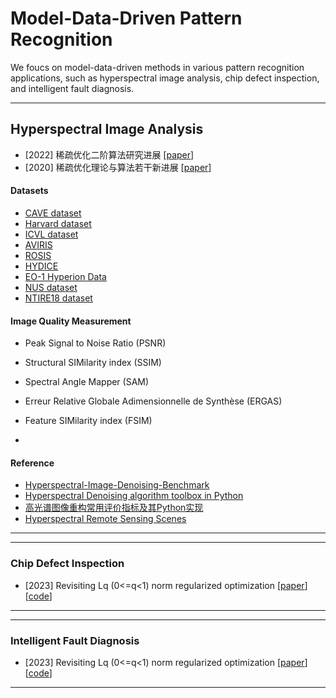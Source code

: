 # Model-Data-Driven Pattern Recognition 


We foucs on model-data-driven methods in various pattern recognition applications, such as hyperspectral image analysis, chip defect inspection, and intelligent fault diagnosis.



----
## Hyperspectral Image Analysis
* \[2022\] 稀疏优化二阶算法研究进展 [[paper](https://computmath.cjoe.ac.cn/szjs/CN/10.12288/szjs.s2021-0759)]
* \[2020\] 稀疏优化理论与算法若干新进展 [[paper](https://www.ort.shu.edu.cn/CN/10.15960/j.cnki.issn.1007-6093.2020.04.001)]

#### Datasets  
- [CAVE dataset](http://www.cs.columbia.edu/CAVE/databases/multispectral/)
- [Harvard dataset](http://vision.seas.harvard.edu/hyperspec/download.html)
- [ICVL dataset](http://icvl.cs.bgu.ac.il/hyperspectral/)
- [AVIRIS](http://www.ehu.eus/ccwintco/index.php/Hyperspectral_Remote_Sensing_Scenes)
- [ROSIS](http://lesun.weebly.com/hyperspectral-data-set.html)
- [HYDICE](https://www.erdc.usace.army.mil/Media/Fact-Sheets/Fact-Sheet-Article-View/Article/610433/hypercube/)
- [EO-1 Hyperion Data](https://lta.cr.usgs.gov/ALI)
- [NUS dataset](https://sites.google.com/site/hyperspectralcolorimaging/dataset/general-scenes)
- [NTIRE18 dataset](http://www.vision.ee.ethz.ch/ntire18/)


#### Image Quality Measurement 
- Peak Signal to Noise Ratio (PSNR)
- Structural SIMilarity index (SSIM)
- Spectral Angle Mapper (SAM)
- Erreur Relative Globale Adimensionnelle de Synthèse (ERGAS)
- Feature SIMilarity index (FSIM)

- 
#### Reference  
- [Hyperspectral-Image-Denoising-Benchmark](https://github.com/junjun-jiang/Hyperspectral-Image-Denoising-Benchmark)
- [Hyperspectral Denoising algorithm toolbox in Python](https://github.com/Helmholtz-AI-Energy/HyDe)
- [高光谱图像重构常用评价指标及其Python实现](https://www.cnblogs.com/nwpuxuezha/p/6659153.html)
- [Hyperspectral Remote Sensing Scenes](http://www.ehu.eus/ccwintco/index.php/Hyperspectral_Remote_Sensing_Scenes)

----

----
### Chip Defect Inspection
- \[2023\] Revisiting Lq (0<=q<1) norm regularized optimization [[paper](https://arxiv.org/abs/2306.14394)] [[code](https://github.com/ShenglongZhou/PSNP)]

----

----
### Intelligent Fault Diagnosis
- \[2023\] Revisiting Lq (0<=q<1) norm regularized optimization [[paper](https://arxiv.org/abs/2306.14394)] [[code](https://github.com/ShenglongZhou/PSNP)]

----



